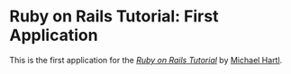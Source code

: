 # Ruby on Rails Tutorial: First Application

This is the first application for the [*Ruby on Rails Tutorial*](http://railstutorial.org/) by [Michael Hartl](http://michaelhartl.com/).
